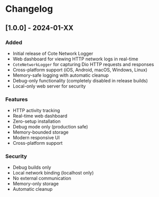 # Changelog

## [1.0.0] - 2024-01-XX

### Added
- Initial release of Cote Network Logger
- Web dashboard for viewing HTTP network logs in real-time
- `CoteNetworkLogger` for capturing Dio HTTP requests and responses
- Cross-platform support (iOS, Android, macOS, Windows, Linux)
- Memory-safe logging with automatic cleanup
- Debug-only functionality (completely disabled in release builds)
- Local-only web server for security

### Features
- HTTP activity tracking
- Real-time web dashboard
- Zero-setup installation
- Debug mode only (production safe)
- Memory-bounded storage
- Modern responsive UI
- Cross-platform support

### Security
- Debug builds only
- Local network binding (localhost only)
- No external communication
- Memory-only storage
- Automatic cleanup 
